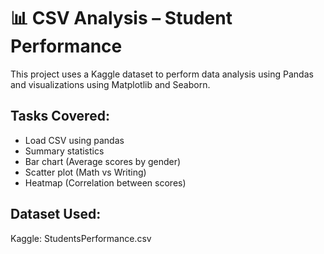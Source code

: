 # 📊 CSV Analysis – Student Performance

This project uses a Kaggle dataset to perform data analysis using Pandas and visualizations using Matplotlib and Seaborn.

## Tasks Covered:
- Load CSV using pandas
- Summary statistics
- Bar chart (Average scores by gender)
- Scatter plot (Math vs Writing)
- Heatmap (Correlation between scores)

## Dataset Used:
Kaggle: StudentsPerformance.csv
